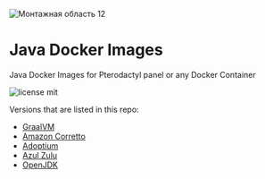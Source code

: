![Монтажная область 12](https://github.com/vovamod/java-docker-images/assets/61664874/9c50241d-9c16-437a-825b-ef5ec5b075ed)
# Java Docker Images
Java Docker Images for Pterodactyl panel or any Docker Container

![license mit](https://img.shields.io/badge/license-MIT-green)

Versions that are listed in this repo:
- [GraalVM](https://github.com/vovamod/java-docker-images/blob/main/GraalVM/README.MD)
- [Amazon Corretto](https://github.com/vovamod/java-docker-images/blob/main/Amazon%20Corretto/README.MD)
- [Adoptium](https://github.com/vovamod/java-docker-images/blob/main/Adoptium/README.MD)
- [Azul Zulu](https://github.com/vovamod/java-docker-images/blob/main/Azul%20Zulu/README.MD)
- [OpenJDK](https://github.com/vovamod/java-docker-images/blob/main/OpenJDK/README.MD)
